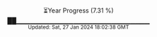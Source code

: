 <p align="center">
⏳Year Progress (7.31 %)<br>
██▁▁▁▁▁▁▁▁▁▁▁▁▁▁▁▁▁▁▁▁▁▁▁▁▁▁▁▁ <br>
<sub>Updated: Sat, 27 Jan 2024 18:02:38 GMT</sub>
</p>

